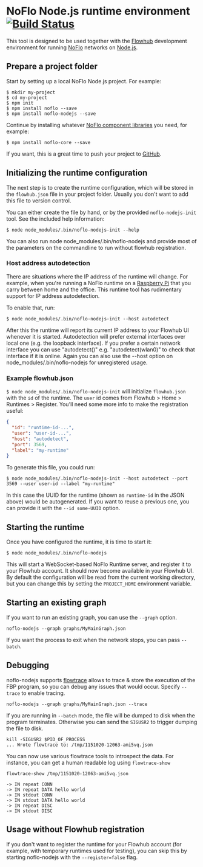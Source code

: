 NoFlo Node.js runtime environment [![Build Status](https://travis-ci.org/noflo/noflo-nodejs.svg?branch=master)](https://travis-ci.org/noflo/noflo-nodejs)
=================================

This tool is designed to be used together with the [Flowhub](http://flowhub.io/) development environment for running [NoFlo](http://noflojs.org/) networks on [Node.js](http://nodejs.org/).

## Prepare a project folder

Start by setting up a local NoFlo Node.js project. For example:

```shell
$ mkdir my-project
$ cd my-project
$ npm init
$ npm install noflo --save
$ npm install noflo-nodejs --save
```

Continue by installing whatever [NoFlo component libraries](http://noflojs.org/library/) you need, for example:

```shell
$ npm install noflo-core --save
```

If you want, this is a great time to push your project to [GitHub](https://github.com/).

## Initializing the runtime configuration

The next step is to create the runtime configuration, which will be stored in the `flowhub.json` file in your project folder. Usually you don't want to add this file to version control.

You can either create the file by hand, or by the provided `noflo-nodejs-init` tool. See the included help information:

```shell
$ node node_modules/.bin/noflo-nodejs-init --help
```

You can also run node node_modules/.bin/noflo-nodejs and provide most of the parameters on the commandline to run without flowhub registration.

### Host address autodetection

There are situations where the IP address of the runtime will change. For example, when you're running a NoFlo runtime on a [Raspberry Pi](http://www.raspberrypi.org/) that you carry between home and the office. This runtime tool has rudimentary support for IP address autodetection.

To enable that, run:

```shell
$ node node_modules/.bin/noflo-nodejs-init --host autodetect
```

After this the runtime will report its current IP address to your Flowhub UI whenever it is started.
Autodetection will prefer external interfaces over local one (e.g. the loopback interface).
If you prefer a certain network interface you can use "autodetect(<iface>)" e.g.
"autodetect(wlan0)" to check that interface if it is online. Again you can also use the
--host option on node_modules/.bin/noflo-nodejs for unregistered usage.

### Example flowhub.json

`$ node node_modules/.bin/noflo-nodejs-init` will initialize `flowhub.json` with the `id` of the runtime. The `user` id comes from Flowhub > Home > Runtimes > Register. You'll need some more info to make the registration useful:
```json
{
  "id": "runtime-id-...",
  "user": "user-id-...",
  "host": "autodetect",
  "port": 3569,
  "label": "my-runtime"
}
```

To generate this file, you could run:

```shell
$ node node_modules/.bin/noflo-nodejs-init --host autodetect --port 3569 --user user-id --label "my-runtime"
```

In this case the UUID for the runtime (shown as `runtime-id` in the JSON above) would be autogenerated. If you want to reuse a previous one, you can provide it with the `--id some-UUID` option.

## Starting the runtime

Once you have configured the runtime, it is time to start it:

```shell
$ node node_modules/.bin/noflo-nodejs
```

This will start a WebSocket-based NoFlo Runtime server, and register it to your Flowhub account.
It should now become available in your Flowhub UI. By default the configuration will be read from the current working directory,
but you can change this by setting the `PROJECT_HOME` environment variable.

## Starting an existing graph

If you want to run an existing graph, you can use the `--graph` option.

    noflo-nodejs --graph graphs/MyMainGraph.json

If you want the process to exit when the network stops, you can pass `--batch`.

## Debugging

noflo-nodejs supports [flowtrace](https://github.com/flowbased/flowtrace) allows to trace & store the execution of the FBP program,
so you can debug any issues that would occur. Specify `--trace` to enable tracing.

    noflo-nodejs --graph graphs/MyMainGraph.json --trace

If you are running in `--batch` mode, the file will be dumped to disk when the program terminates.
Otherwise you can send the `SIGUSR2` to trigger dumping the file to disk.

    kill -SIGUSR2 $PID_OF_PROCESS
    ... Wrote flowtrace to: /tmp/1151020-12063-ami5vq.json

You can now use various flowtrace tools to introspect the data.
For instance, you can get a human readable log using `flowtrace-show`

    flowtrace-show /tmp/1151020-12063-ami5vq.json

    -> IN repeat CONN
    -> IN repeat DATA hello world
    -> IN stdout CONN
    -> IN stdout DATA hello world
    -> IN repeat DISC
    -> IN stdout DISC

## Usage without Flowhub registration

If you don't want to register the runtime for your Flowhub account (for example, with temporary runtimes used for testing),
you can skip this by starting noflo-nodejs with the `--register=false` flag.
